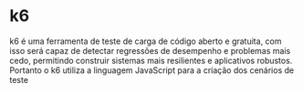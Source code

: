 # k6
k6 é uma ferramenta de teste de carga de código aberto e gratuita, com isso será capaz de detectar regressões de desempenho e problemas mais cedo, permitindo construir sistemas mais resilientes e aplicativos robustos. Portanto o k6 utiliza a linguagem JavaScript para a criação dos cenários de teste
